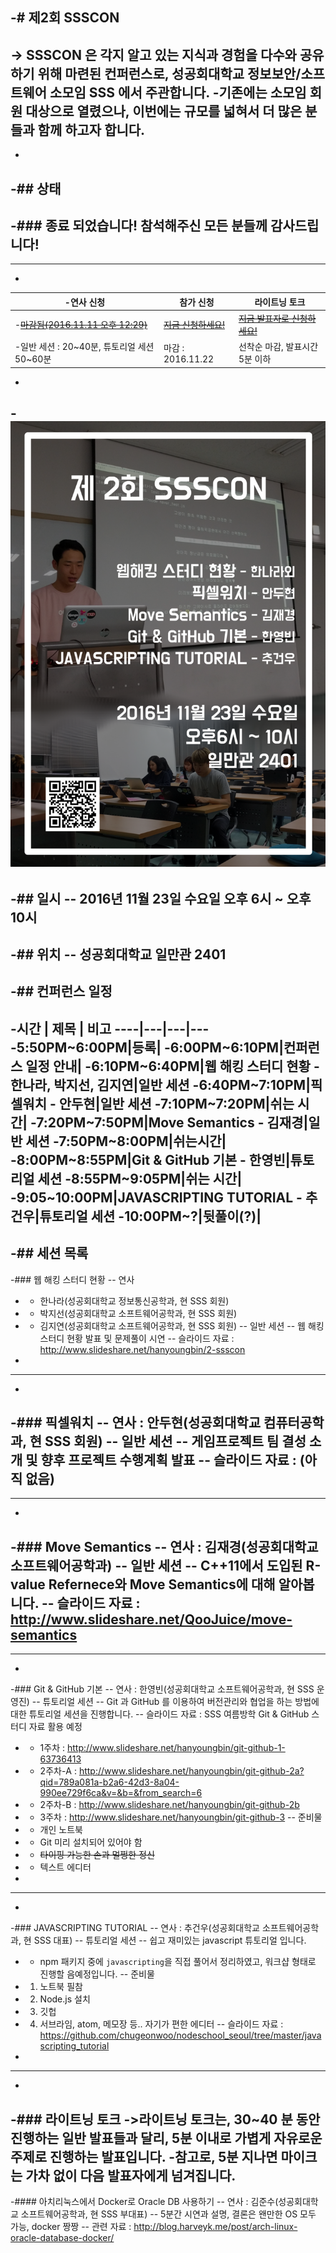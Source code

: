 -# 제2회 SSSCON
 -
 -> SSSCON 은 각지 알고 있는 지식과 경험을 다수와 공유하기 위해 마련된 컨퍼런스로, 성공회대학교 정보보안/소프트웨어 소모임 SSS 에서 주관합니다.
 -기존에는 소모임 회원 대상으로 열렸으나, 이번에는 규모를 넓혀서 더 많은 분들과 함께 하고자 합니다.
 -
 -
 -## 상태
 -
 -### 종료 되었습니다! 참석해주신 모든 분들께 감사드립니다!
 -
 ----
 -
 -연사 신청 | 참가 신청 | 라이트닝 토크
 ----|---|---
 -[~~마감됨(2016.11.11 오후 12:29)~~](https://docs.google.com/forms/d/e/1FAIpQLSeN-Ky4amh6Zqd9r01gPpHows2cM61RkoViTUpJAB36Az8YNw/viewform) | [~~지금 신청하세요!~~](https://docs.google.com/forms/d/e/1FAIpQLSfX_ZBPn_ClXh0cE-Z5lIjl9RlnG7N22PdOvCf6EberUDJNtA/viewform) | [~~지금 발표자로 신청하세요!~~](https://docs.google.com/forms/d/e/1FAIpQLSf0IHTOtFHV7o0LAHQYS67T-8r6rOQOOQCWYH6iJR7QMThFnA/viewform)
 -일반 세션 : 20~40분, 튜토리얼 세션 50~60분 | 마감 : 2016.11.22 | 선착순 마감, 발표시간 5분 이하
 -
 -![2nd_ssscon_poster](2nd_ssscon_poster.png)
 -
 -## 일시
 -- 2016년 11월 23일 수요일 오후 6시 ~ 오후 10시
 -
 -## 위치
 -- 성공회대학교 일만관 2401
 -
 -## 컨퍼런스 일정
 -
 -시간 | 제목 | 비고
 ----|---|---|---
 -5:50PM~6:00PM|등록|
 -6:00PM~6:10PM|컨퍼런스 일정 안내|
 -6:10PM~6:40PM|웹 해킹 스터디 현황 - 한나라, 박지선, 김지연|일반 세션
 -6:40PM~7:10PM|픽셀워치 - 안두현|일반 세션
 -7:10PM~7:20PM|쉬는 시간|
 -7:20PM~7:50PM|Move Semantics - 김재경|일반 세션
 -7:50PM~8:00PM|쉬는시간|
 -8:00PM~8:55PM|Git & GitHub 기본 - 한영빈|튜토리얼 세션
 -8:55PM~9:05PM|쉬는 시간|
 -9:05~10:00PM|JAVASCRIPTING TUTORIAL - 추건우|튜토리얼 세션
 -10:00PM~?|뒷풀이(?)|
 -
 -## 세션 목록
 -
 -### 웹 해킹 스터디 현황
 -- 연사
 - - 한나라(성공회대학교 정보통신공학과, 현 SSS 회원)
 - - 박지선(성공회대학교 소프트웨어공학과, 현 SSS 회원)
 - - 김지연(성공회대학교 소프트웨어공학과, 현 SSS 회원)
 -- 일반 세션
 -- 웹 해킹 스터디 현황 발표 및 문제풀이 시연
 -- 슬라이드 자료 : http://www.slideshare.net/hanyoungbin/2-ssscon
 -
 ----
 -
 -### 픽셀워치
 -- 연사 : 안두현(성공회대학교 컴퓨터공학과, 현 SSS 회원)
 -- 일반 세션
 -- 게임프로젝트 팀 결성 소개 및 향후 프로젝트 수행계획 발표
 -- 슬라이드 자료 : (아직 없음)
 -
 ----
 -
 -### Move Semantics
 -- 연사 : 김재경(성공회대학교 소프트웨어공학과)
 -- 일반 세션
 -- C++11에서 도입된 R-value Refernece와 Move Semantics에 대해 알아봅니다.
 -- 슬라이드 자료 : http://www.slideshare.net/QooJuice/move-semantics
 -
 ----
 -
 -### Git & GitHub 기본
 -- 연사 : 한영빈(성공회대학교 소프트웨어공학과, 현 SSS 운영진)
 -- 튜토리얼 세션
 -- Git 과 GitHub 를 이용하여 버전관리와 협업을 하는 방법에 대한 튜토리얼 세션을 진행합니다.
 -- 슬라이드 자료 : SSS 여름방학 Git & GitHub 스터디 자료 활용 예정
 - - 1주차 : http://www.slideshare.net/hanyoungbin/git-github-1-63736413
 - - 2주차-A : http://www.slideshare.net/hanyoungbin/git-github-2a?qid=789a081a-b2a6-42d3-8a04-990ee729f6ca&v=&b=&from_search=6
 - - 2주차-B : http://www.slideshare.net/hanyoungbin/git-github-2b
 - - 3주차 : http://www.slideshare.net/hanyoungbin/git-github-3
 -- 준비물
 - - 개인 노트북
 - - Git 미리 설치되어 있어야 함
 - - ~~타이핑 가능한 손과 멀쩡한 정신~~
 - - 텍스트 에디터
 -
 ----
 -
 -### JAVASCRIPTING TUTORIAL
 -- 연사 : 추건우(성공회대학교 소프트웨어공학과, 현 SSS 대표)
 -- 튜토리얼 세션
 -- 쉽고 재미있는 javascript 튜토리얼 입니다.
 - - npm 패키지 중에 `javascripting`을 직접 풀어서 정리하였고, 워크샵 형태로 진행할 음예정입니다.
 -- 준비물
 - 1. 노트북 필참
 - 2. Node.js 설치
 - 3. 깃헙
 - 4. 서브라임, atom, 메모장 등.. 자기가 편한 에디터
 -- 슬라이드 자료 : https://github.com/chugeonwoo/nodeschool_seoul/tree/master/javascripting_tutorial
 -
 ----
 -
 -### 라이트닝 토크
 ->라이트닝 토크는, 30~40 분 동안 진행하는 일반 발표들과 달리, 5분 이내로 가볍게 자유로운 주제로 진행하는 발표입니다.
 -참고로, 5분 지나면 마이크는 가차 없이 다음 발표자에게 넘겨집니다.
 -
 -#### 아치리눅스에서 Docker로 Oracle DB 사용하기
 -- 연사 : 김준수(성공회대학교 소프트웨어공학과, 현 SSS 부대표)
 -- 5분간 시연과 설명, 결론은 왠만한 OS 모두 가능, docker 짱짱
 -- 관련 자료 : http://blog.harveyk.me/post/arch-linux-oracle-database-docker/
